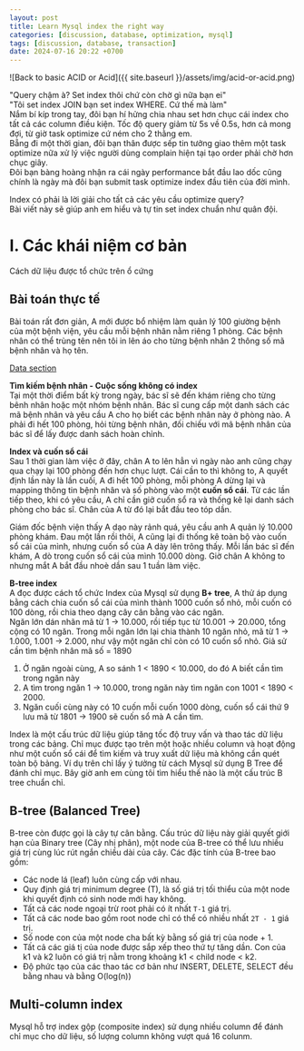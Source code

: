 ```yaml
---
layout: post
title: Learn Mysql index the right way
categories: [discussion, database, optimization, mysql]
tags: [discussion, database, transaction]
date: 2024-07-16 20:22 +0700
---
```


![Back to basic ACID or Acid]({{ site.baseurl }}/assets/img/acid-or-acid.png)

"Query chậm à? Set index thôi chứ còn chờ gì nữa bạn ei"\
"Tôi set index JOIN bạn set index WHERE. Cứ thế mà làm"\
Nắm bí kíp trong tay, đôi bạn hí hửng chia nhau set hơn chục cái index cho tất cả các column điều kiện. Tốc độ query giảm từ 5s về 0.5s, hơn cả mong đợi, từ giờ task optimize cứ ném cho 2 thằng em.\
Bẵng đi một thời gian, đôi bạn thân được sếp tin tưởng giao thêm một task optimize nữa xử lý việc người dùng complain hiện tại tạo order phải chờ hơn chục giây.\
Đôi bạn bàng hoàng nhận ra cái ngày performance bắt đầu lao dốc cũng chính là ngày mà đôi bạn submit task optimize index đầu tiên của đời mình.

Index có phải là lời giải cho tất cả các yêu cầu optimize query?\
Bài viết này sẽ giúp anh em hiểu và tự tin set index chuẩn như quân đội.

# I. Các khái niệm cơ bản

Cách dữ liệu được tổ chức trên ổ cứng

## Bài toán thực tế
Bài toán rất đơn giản, A mới được bổ nhiệm làm quản lý 100 giường bệnh của một bệnh viện, yêu cầu mỗi bệnh nhân nằm riêng 1 phòng.
Các bệnh nhân có thể trùng tên nên tôi in lên áo cho từng bệnh nhân 2 thông số mã bệnh nhân và họ tên.

[Data section](image)

**Tìm kiếm bệnh nhân - Cuộc sống không có index**\
Tại một thời điểm bất kỳ trong ngày, bác sĩ sẽ đến khám riêng cho từng bênh nhân hoặc một nhóm bệnh nhân.
Bác sĩ cung cấp một danh sách các mã bệnh nhân và yêu cầu A cho họ biết các bệnh nhân này ở phòng nào.
A phải đi hết 100 phòng, hỏi từng bệnh nhân, đối chiếu với mã bệnh nhân của bác sĩ để lấy được danh sách hoàn chỉnh.

**Index và cuốn sổ cái**\
Sau 1 thời gian làm việc ở đây, chân A to lên hẳn vì ngày nào anh cũng chạy qua chạy lại 100 phòng đến hơn chục lượt.
Cái cần to thì không to, A quyết định lần này là lần cuối, A đi hết 100 phòng, mỗi phòng A dừng lại và mapping thông tin bệnh nhân và số phòng vào một **cuốn sổ cái**.
Từ các lần tiếp theo, khi có yêu cầu, A chỉ cần giở cuốn sổ ra và thống kê lại danh sách phòng cho bác sĩ. Chân của A từ đó lại bắt đầu teo tóp dần.

Giám đốc bệnh viện thấy A dạo này rảnh quá, yêu cầu anh A quản lý 10.000 phòng khám.
Đau một lần rồi thôi, A cũng lại đi thống kê toàn bộ vào cuốn sổ cái của mình, nhưng cuốn sổ của A dày lên trông thấy.
Mỗi lần bác sĩ đến khám, A dò trong cuốn sổ cái của mình 10.000 dòng. Giờ chân A không to nhưng mắt A bắt đầu nhoè dần sau 1 tuần làm việc.

**B-tree index**\
A đọc được cách tổ chức Index của Mysql sử dụng **B+ tree**, A thử áp dụng bằng cách chia cuốn sổ cái của mình thành 1000 cuốn sổ nhỏ, mỗi cuốn có 100 dòng, rồi chia theo dạng cây cân bằng vào các ngăn.\
Ngăn lớn dán nhãn mã từ 1 -> 10.000, rồi tiếp tục từ 10.001 -> 20.000, tổng cộng có 10 ngăn.
Trong mỗi ngăn lớn lại chia thành 10 ngăn nhỏ, mã từ 1 -> 1.000, 1.001 -> 2.000, như vậy một ngăn chỉ còn có 10 cuốn sổ nhỏ.
Giả sử cần tìm bệnh nhân mã số = 1890

1. Ở ngăn ngoài cùng, A so sánh 1 < 1890 < 10.000, do đó A biết cần tìm trong ngăn này
2. A tìm trong ngăn 1 -> 10.000, trong ngăn này tìm ngăn con 1001 < 1890 < 2000.
3. Ngăn cuối cùng này có 10 cuốn mỗi cuốn 1000 dòng, cuốn sổ cái thứ 9 lưu mã từ 1801 -> 1900 sẽ cuốn sổ mà A cần tìm.

Index là một cấu trúc dữ liệu giúp tăng tốc độ truy vấn và thao tác dữ liệu trong các bảng. Chỉ mục được tạo trên một hoặc nhiều column và hoạt động như một cuốn sổ cái để tìm kiếm và truy xuất dữ liệu mà không cần quét toàn bộ bảng.
Ví dụ trên chỉ lấy ý tưởng từ cách Mysql sử dụng B Tree để đánh chỉ mục. Bây giờ anh em cùng tôi tìm hiểu thế nào là một cấu trúc B tree chuẩn chỉ.

## B-tree (Balanced Tree)

B-tree còn được gọi là cây tự cân bằng. Cấu trúc dữ liệu này giải quyết giới hạn của Binary tree (Cây nhị phân), một node của B-tree có thể lưu nhiều giá trị cùng lúc rút ngắn chiều dài của cây.
Các đặc tính của B-tree bao gồm:

- Các node lá (leaf) luôn cùng cấp với nhau.
- Quy định giá trị minimum degree (T), là số giá trị tối thiểu của một node khi quyết định có sinh node mới hay không.
- Tất cả các node ngoại trừ root phải có ít nhất `T-1` giá trị.
- Tất cả các node bao gồm root node chỉ có thể có nhiều nhất `2T - 1` giá trị.
- Số node con của một node cha bất kỳ bằng số giá trị của node + 1.
- Tất cả các giá tị của node được sắp xếp theo thứ tự tăng dần. Con của k1 và k2 luôn có giá trị nằm trong khoảng k1 < child node < k2.
- Độ phức tạo của các thao tác cơ bản như INSERT, DELETE, SELECT đều bằng nhau và bằng O(log(n))

## Multi-column index
Mysql hỗ trợ index gộp (composite index) sử dụng nhiều column để đánh chỉ mục cho dữ liệu, số lượng column không vượt quá 16 colunm.



